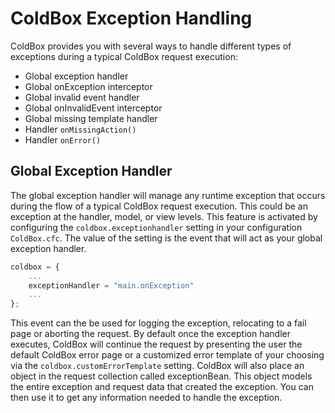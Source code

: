 # ColdBox Exception Handling

ColdBox provides you with several ways to handle different types of exceptions during a typical ColdBox request execution:

* Global exception handler
* Global onException interceptor
* Global invalid event handler
* Global onInvalidEvent interceptor
* Global missing template handler
* Handler `onMissingAction()`
* Handler `onError()`

## Global Exception Handler

The global exception handler will manage any runtime exception that occurs during the flow of a typical ColdBox request execution. This could be an exception at the handler, model, or view levels. This feature is activated by configuring the `coldbox.exceptionhandler` setting in your configuration `ColdBox.cfc`. The value of the setting is the event that will act as your global exception handler.

```js
coldbox = {
	...
	exceptionHandler = "main.onException"
	...
};
```

This event can the be used for logging the exception, relocating to a fail page or aborting the request. By default once the exception handler executes, ColdBox will continue the request by presenting the user the default ColdBox error page or a customized error template of your choosing via the `coldbox.customErrorTemplate` setting. ColdBox will also place an object in the request collection called exceptionBean. This object models the entire exception and request data that created the exception. You can then use it to get any information needed to handle the exception.
